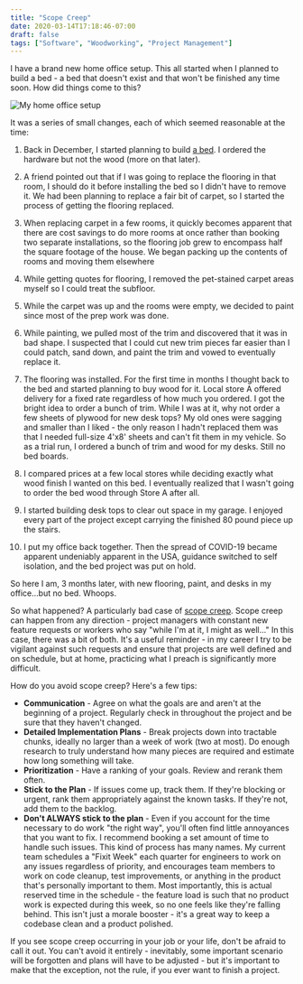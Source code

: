 ```yaml
---
title: "Scope Creep"
date: 2020-03-14T17:18:46-07:00
draft: false
tags: ["Software", "Woodworking", "Project Management"]
---
```


I have a brand new home office setup.  This all started when I planned to build a bed - a bed that doesn't exist and that won't be finished any time soon.  How did things come to this?

![My home office setup](/img/office-new.jpg)

It was a series of small changes, each of which seemed reasonable at the time:

1. Back in December, I started planning to build [a bed](http://go.rockler.com/tech/queen-size-deluxe-murphy-bed-plan.pdf).  I ordered the hardware but not the wood (more on that later).

1. A friend pointed out that if I was going to replace the flooring in that room, I should do it before installing the bed so I didn't have to remove it.  We had been planning to replace a fair bit of carpet, so I started the process of getting the flooring replaced.

1. When replacing carpet in a few rooms, it quickly becomes apparent that there are cost savings to do more rooms at once rather than booking two separate installations, so the flooring job grew to encompass half the square footage of the house.  We began packing up the contents of rooms and moving them elsewhere

1. While getting quotes for flooring, I removed the pet-stained carpet areas myself so I could treat the subfloor.

1. While the carpet was up and the rooms were empty, we decided to paint since most of the prep work was done.

1. While painting, we pulled most of the trim and discovered that it was in bad shape.  I suspected that I could cut new trim pieces far easier than I could patch, sand down, and paint the trim and vowed to eventually replace it.

1. The flooring was installed.  For the first time in months I thought back to the bed and started planning to buy wood for it.  Local store A offered delivery for a fixed rate regardless of how much you ordered.  I got the bright idea to order a bunch of trim.  While I was at it, why not order a few sheets of plywood for new desk tops?  My old ones were sagging and smaller than I liked - the only reason I hadn't replaced them was that I needed full-size 4'x8' sheets and can't fit them in my vehicle.  So as a trial run, I ordered a bunch of trim and wood for my desks.  Still no bed boards.

1. I compared prices at a few local stores while deciding exactly what wood finish I wanted on this bed.  I eventually realized that I wasn't going to order the bed wood through Store A after all.

1. I started building desk tops to clear out space in my garage.  I enjoyed every part of the project except carrying the finished 80 pound piece up the stairs.

1. I put my office back together.  Then the spread of COVID-19 became apparent undeniably apparent in the USA, guidance switched to self isolation, and the bed project was put on hold.

So here I am, 3 months later, with new flooring, paint, and desks in my office...but no bed.  Whoops.

So what happened?  A particularly bad case of [scope creep](https://en.wikipedia.org/wiki/Scope_creep).  Scope creep can happen from any direction - project managers with constant new feature requests or workers who say "while I'm at it, I might as well..."  In this case, there was a bit of both.  It's a useful reminder - in my career I try to be vigilant against such requests and ensure that projects are well defined and on schedule, but at home, practicing what I preach is significantly more difficult.

How do you avoid scope creep?  Here's a few tips:

* **Communication** - Agree on what the goals are and aren't at the beginning of a project.  Regularly check in throughout the project and be sure that they haven't changed.
* **Detailed Implementation Plans** - Break projects down into tractable chunks, ideally no larger than a week of work (two at most).  Do enough research to truly understand how many pieces are required and estimate how long something will take.
* **Prioritization** - Have a ranking of your goals.  Review and rerank them often.
* **Stick to the Plan** - If issues come up, track them.  If they're blocking or urgent, rank them appropriately against the known tasks.  If they're not, add them to the backlog.
* **Don't ALWAYS stick to the plan** - Even if you account for the time necessary to do work "the right way", you'll often find little annoyances that you want to fix.  I recommend booking a set amount of time to handle such issues.  This kind of process has many names.  My current team schedules a "Fixit Week" each quarter for engineers to work on any issues regardless of priority, and encourages team members to work on code cleanup, test improvements, or anything in the product that's personally important to them.  Most importantly, this is actual reserved time in the schedule - the feature load is such that no product work is expected during this week, so no one feels like they're falling behind.  This isn't just a morale booster - it's a great way to keep a codebase clean and a product polished.

If you see scope creep occurring in your job or your life, don't be afraid to call it out.  You can't avoid it entirely - inevitably, some important scenario will be forgotten and plans will have to be adjusted - but it's important to make that the exception, not the rule, if you ever want to finish a project.
